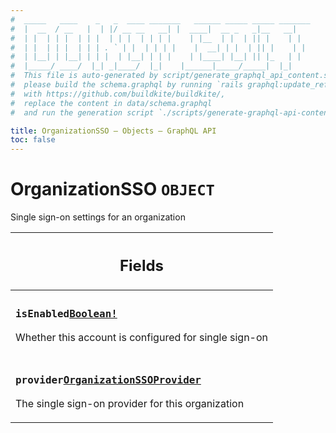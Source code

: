 ```yaml
---
#  _____   ____    _   _  ____ _______   ______ _____ _____ _______
#  |  __  / __   |  | |/ __ __   __| |  ____|  __ _   _|__   __|
#  | |  | | |  | | |  | | |  | | | |    | |__  | |  | || |    | |
#  | |  | | |  | | | . ` | |  | | | |    |  __| | |  | || |    | |
#  | |__| | |__| | | |  | |__| | | |    | |____| |__| || |_   | |
#  |_____/ ____/  |_| _|____/  |_|    |______|_____/_____|  |_|
#  This file is auto-generated by script/generate_graphql_api_content.sh,
#  please build the schema.graphql by running `rails graphql:update_reference_schema`
#  with https://github.com/buildkite/buildkite/,
#  replace the content in data/schema.graphql
#  and run the generation script `./scripts/generate-graphql-api-content.sh`.

title: OrganizationSSO – Objects – GraphQL API
toc: false
---
```

<!-- vale off -->
<h1 class="has-pills" data-algolia-exclude>
  OrganizationSSO
  <span class="pill pill--object pill--normal-case pill--large"><code>OBJECT</code></span>
</h1>
<!-- vale on -->


Single sign-on settings for an organization

<table class="responsive-table responsive-table--single-column-rows">
  <thead>
    <th>
      <h2 data-algolia-exclude>Fields</h2>
    </th>
  </thead>
  <tbody>
    <tr><td><h3 class="is-small has-pills"><code>isEnabled</code><a href="/docs/apis/graphql/schemas/scalar/boolean" class="pill pill--scalar pill--normal-case pill--medium" title="Go to SCALAR Boolean"><code>Boolean!</code></a></h3><p>Whether this account is configured for single sign-on</p></td></tr><tr><td><h3 class="is-small has-pills"><code>provider</code><a href="/docs/apis/graphql/schemas/object/organizationssoprovider" class="pill pill--object pill--normal-case pill--medium" title="Go to OBJECT OrganizationSSOProvider"><code>OrganizationSSOProvider</code></a></h3><p>The single sign-on provider for this organization</p></td></tr>
  </tbody>
</table>

